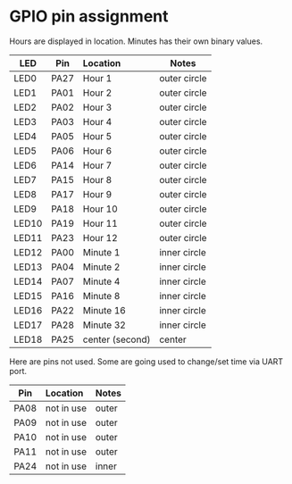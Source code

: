 # GPIO pin assignment

Hours are displayed in location. Minutes has their own binary values.

| LED | Pin | Location | Notes |
| ------ | ------ |:------ | ------ |
| LED0 | PA27 | Hour 1 | outer circle |
| LED1 | PA01 | Hour 2 | outer circle |
| LED2 | PA02 | Hour 3 | outer circle |
| LED3 | PA03 | Hour 4 | outer circle |
| LED4 | PA05 | Hour 5 | outer circle |
| LED5 | PA06 | Hour 6 | outer circle |
| LED6 | PA14 | Hour 7 | outer circle |
| LED7 | PA15 | Hour 8 | outer circle |
| LED8 | PA17 | Hour 9 | outer circle |
| LED9 | PA18 | Hour 10 | outer circle |
| LED10 | PA19 | Hour 11 | outer circle |
| LED11 | PA23 | Hour 12 | outer circle |
| LED12 | PA00 | Minute 1 | inner circle |
| LED13 | PA04 | Minute 2 | inner circle |
| LED14 | PA07 | Minute 4 | inner circle |
| LED15 | PA16 | Minute 8 | inner circle |
| LED16 | PA22 | Minute 16 | inner circle |
| LED17 | PA28 | Minute 32 | inner circle |
| LED18 | PA25 | center (second) | center |

Here are pins not used. Some are going used to change/set time via UART port.

| Pin | Location | Notes |
| ------ |:------ | ------ |
| PA08 | not in use | outer |
| PA09 | not in use | outer |
| PA10 | not in use | outer |
| PA11 | not in use | outer |
| PA24 | not in use | inner |

